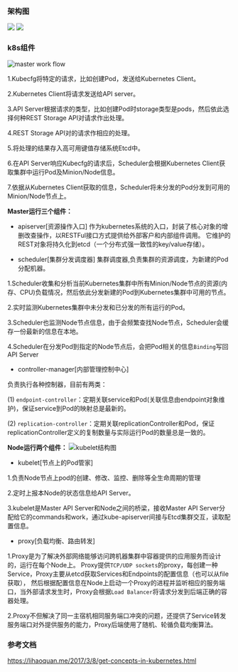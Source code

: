 ### 架构图
![](https://raw.githubusercontent.com/hapiman/gorice/master/k8s/structure.png)
![](https://raw.githubusercontent.com/hapiman/gorice/master/k8s/structure2.png)


### k8s组件

![master work flow](https://raw.githubusercontent.com/hapiman/gorice/master/k8s/master.png)

1.Kubecfg将特定的请求，比如创建Pod，发送给Kubernetes Client。

2.Kubernetes Client将请求发送给API server。

3.API Server根据请求的类型，比如创建Pod时storage类型是pods，然后依此选择何种REST Storage API对请求作出处理。

4.REST Storage API对的请求作相应的处理。

5.将处理的结果存入高可用键值存储系统Etcd中。

6.在API Server响应Kubecfg的请求后，Scheduler会根据Kubernetes Client获取集群中运行Pod及Minion/Node信息。

7.依据从Kubernetes Client获取的信息，Scheduler将未分发的Pod分发到可用的Minion/Node节点上。

**Master运行三个组件：**
* apiserver[资源操作入口]
作为kubernetes系统的入口，封装了核心对象的增删改查操作，以RESTFul接口方式提供给外部客户和内部组件调用。
它维护的REST对象将持久化到etcd（一个分布式强一致性的key/value存储）。

* scheduler[集群分发调度器]
集群调度器,负责集群的资源调度，为新建的Pod分配机器。

1.Scheduler收集和分析当前Kubernetes集群中所有Minion/Node节点的资源(内存、CPU)负载情况，然后依此分发新建的Pod到Kubernetes集群中可用的节点。

2.实时监测Kubernetes集群中未分发和已分发的所有运行的Pod。

3.Scheduler也监测Node节点信息，由于会频繁查找Node节点，Scheduler会缓存一份最新的信息在本地。

4.Scheduler在分发Pod到指定的Node节点后，会把Pod相关的信息`Binding`写回API Server

* controller-manager[内部管理控制中心]

负责执行各种控制器，目前有两类：

(1) `endpoint-controller`：定期关联service和Pod(关联信息由endpoint对象维护)，保证service到Pod的映射总是最新的。

(2) `replication-controller`：定期关联replicationController和Pod，保证replicationController定义的复制数量与实际运行Pod的数量总是一致的。

**Node运行两个组件：**
![kubelet结构图](https://raw.githubusercontent.com/hapiman/gorice/master/k8s/node.png)
* kubelet[节点上的Pod管家]

1.负责Node节点上pod的创建、修改、监控、删除等全生命周期的管理

2.定时上报本Node的状态信息给API Server。

3.kubelet是Master API Server和Node之间的桥梁，接收Master API Server分配给它的commands和work，通过kube-apiserver间接与Etcd集群交互，读取配置信息。
* proxy[负载均衡、路由转发]

1.Proxy是为了解决外部网络能够访问跨机器集群中容器提供的应用服务而设计的，运行在每个Node上。
Proxy提供`TCP/UDP sockets`的proxy，每创建一种Service，Proxy主要从etcd获取Services和Endpoints的配置信息（也可以从file获取），
然后根据配置信息在Node上启动一个Proxy的进程并监听相应的服务端口，当外部请求发生时，Proxy会根据`Load Balancer`将请求分发到后端正确的容器处理。

2.Proxy不但解决了同一主宿机相同服务端口冲突的问题，还提供了Service转发服务端口对外提供服务的能力，Proxy后端使用了随机、轮循负载均衡算法。

### 参考文档

https://lihaoquan.me/2017/3/8/get-concepts-in-kubernetes.html
